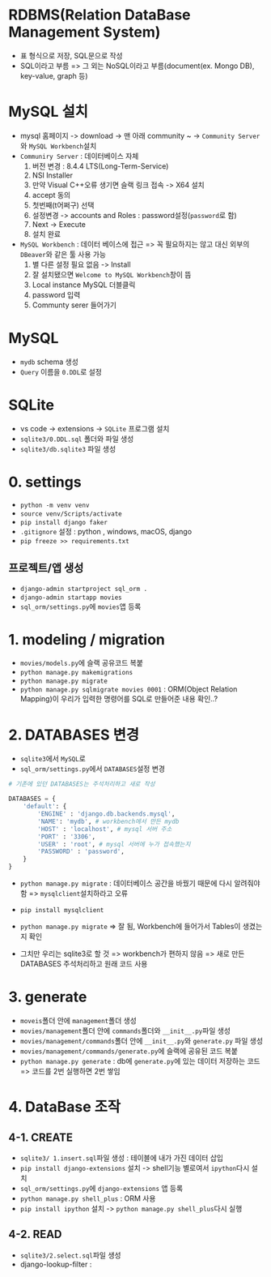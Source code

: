 # RDBMS(Relation DataBase Management System)
- 표 형식으로 저장, SQL문으로 작성
- SQL이라고 부름 => 그 외는 NoSQL이라고 부름(document(ex. Mongo DB), key-value, graph 등)

# MySQL 설치
- mysql 홈페이지 -> download -> 맨 아래 community ~ -> `Community Server`와 `MySQL Workbench`설치
- `Communiry Server` : 데이터베이스 자체
    1. 버전 변경 : 8.4.4 LTS(Long-Term-Service)
    2. NSI Installer
    3. 만약 Visual C++오류 생기면 슬랙 링크 접속 -> X64 설치
    4. accept 동의
    5. 첫번째(t어쩌구) 선택
    6. 설정변경 -> accounts and Roles : password설정(`password`로 함)
    7. Next -> Execute
    8. 설치 완료
- `MySQL Workbench` : 데이터 베이스에 접근 => 꼭 필요하지는 않고 대신 외부의 `DBeaver`와 같은 툴 사용 가능
    1. 별 다른 설정 필요 없음 -> Install
    2. 잘 설치됐으면 `Welcome to MySQL Workbench`창이 뜸
    3. Local instance MySQL 더블클릭
    4. password 입력
    5. Communty serer 들어가기

# MySQL
- `mydb` schema 생성
- `Query` 이름을 `0.DDL`로 설정

# SQLite
- vs code -> extensions -> `SQLite` 프로그램 설치
- `sqlite3/0.DDL.sql` 폴더와 파일 생성
- `sqlite3/db.sqlite3` 파일 생성


# 0. settings
- `python -m venv venv`
- `source venv/Scripts/activate`
- `pip install django faker`
- `.gitignore` 설정 : python , windows, macOS, django
- `pip freeze >> requirements.txt`


## 프로젝트/앱 생성
- `django-admin startproject sql_orm .`
- `django-admin startapp movies`
- `sql_orm/settings.py`에 `movies`앱 등록

# 1. modeling / migration
- `movies/models.py`에 슬랙 공유코드 복붙
- `python manage.py makemigrations`
- `python manage.py migrate`
- `python manage.py sqlmigrate movies 0001` : ORM(Object Relation Mapping)이 우리가 입력한 명령어를 SQL로 만들어준 내용 확인..?

# 2. DATABASES 변경
- `sqlite3`에서 `MySQL`로
- `sql_orm/settings.py`에서 `DATABASES`설정 변경
```python
# 기존에 있던 DATABASES는 주석처리하고 새로 작성

DATABASES = {
    'default': {
        'ENGINE' : 'django.db.backends.mysql',
        'NAME': 'mydb', # workbench에서 만든 mydb
        'HOST' : 'localhost', # mysql 서버 주소
        'PORT' : '3306',
        'USER' : 'root', # mysql 서버에 누가 접속했는지
        'PASSWORD' : 'password',
    }
}
```

- `python manage.py migrate` : 데이터베이스 공간을 바꿨기 때문에 다시 알려줘야함 => `mysqlclient`설치하라고 오류
- `pip install mysqlclient`
- `python manage.py migrate` => 잘 됨, Workbench에 들어가서 Tables이 생겼는지 확인

- 그치만 우리는 sqlite3로 할 것 => workbench가 편하지 않음 => 새로 만든 DATABASES 주석처리하고 원래 코드 사용

# 3. generate
- `moveis`폴더 안에 `management`폴더 생성
- `movies/management`폴더 안에 `commands`폴더와 `__init__.py`파일 생성
- `movies/management/commands`폴더 안에 `__init__.py`와 `generate.py` 파일 생성
- `movies/management/commands/generate.py`에 슬랙에 공유된 코드 복붙
- `python manage.py generate` : db에 `generate.py`에 있는 데이터 저장하는 코드 => 코드를 2번 실행하면 2번 쌓임


# 4. DataBase 조작
## 4-1. CREATE
- `sqlite3/ 1.insert.sql`파일 생성 : 테이블에 내가 가진 데이터 삽입
- `pip install django-extensions` 설치 -> shell기능 별로여서 `ipython`다시 설치
- `sql_orm/settings.py`에 `django-extensions` 앱 등록
- `python manage.py shell_plus` : ORM 사용
- `pip install ipython` 설치 -> `python manage.py shell_plus`다시 실행

## 4-2. READ
- `sqlite3/2.select.sql`파일 생성
- django-lookup-filter : 
